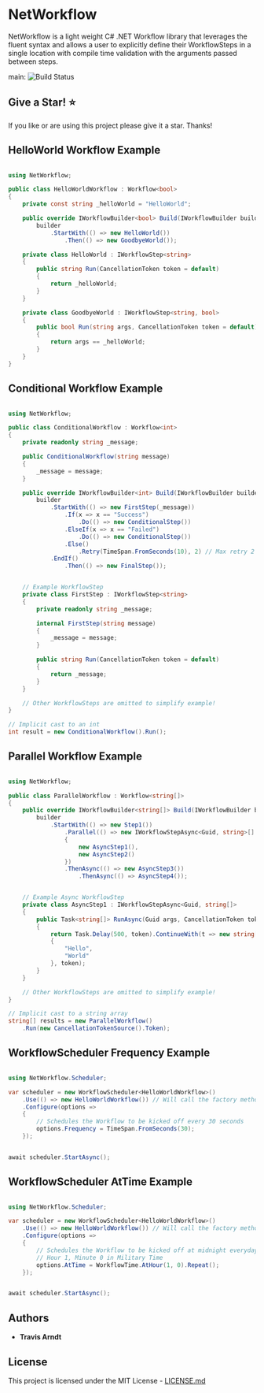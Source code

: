 # NetWorkflow

NetWorkflow is a light weight C# .NET Workflow library that leverages the fluent syntax and allows a user to explicitly define their WorkflowSteps in a single location with compile time validation with the arguments passed between steps.

main: ![Build Status](https://github.com/Tmarndt1/NetWorkflow/workflows/.NET/badge.svg?branch=main)

## Give a Star! :star:

If you like or are using this project please give it a star. Thanks!

## HelloWorld Workflow Example

```csharp

using NetWorkflow;

public class HelloWorldWorkflow : Workflow<bool>
{
    private const string _helloWorld = "HelloWorld";

    public override IWorkflowBuilder<bool> Build(IWorkflowBuilder builder) =>
        builder
            .StartWith(() => new HelloWorld())
                .Then(() => new GoodbyeWorld());

    private class HelloWorld : IWorkflowStep<string>
    {
        public string Run(CancellationToken token = default)
        {
            return _helloWorld;
        }
    }

    private class GoodbyeWorld : IWorkflowStep<string, bool>
    {
        public bool Run(string args, CancellationToken token = default)
        {
            return args == _helloWorld;
        }
    }
}

```

## Conditional Workflow Example

```csharp

using NetWorkflow;

public class ConditionalWorkflow : Workflow<int>
{
    private readonly string _message;

    public ConditionalWorkflow(string message)
    {
        _message = message;
    }

    public override IWorkflowBuilder<int> Build(IWorkflowBuilder builder) =>
        builder
            .StartWith(() => new FirstStep(_message))
                .If(x => x == "Success")
                    .Do(() => new ConditionalStep())
                .ElseIf(x => x == "Failed")
                    .Do(() => new ConditionalStep())
                .Else()
                    .Retry(TimeSpan.FromSeconds(10), 2) // Max retry 2 times
            .EndIf()
                .Then(() => new FinalStep());


    // Example WorkflowStep
    private class FirstStep : IWorkflowStep<string>
    {
        private readonly string _message;

        internal FirstStep(string message)
        {
            _message = message;
        }

        public string Run(CancellationToken token = default)
        {
            return _message;
        }
    }

    // Other WorkflowSteps are omitted to simplify example!
}

// Implicit cast to an int
int result = new ConditionalWorkflow().Run();

```

## Parallel Workflow Example

```csharp

using NetWorkflow;

public class ParallelWorkflow : Workflow<string[]>
{
    public override IWorkflowBuilder<string[]> Build(IWorkflowBuilder builder) =>
        builder
            .StartWith(() => new Step1())
                .Parallel(() => new IWorkflowStepAsync<Guid, string>[]
                {
                    new AsyncStep1(),
                    new AsyncStep2()
                })
                .ThenAsync(() => new AsyncStep3())
                    .ThenAsync(() => AsyncStep4());


    // Example Async WorkflowStep
    private class AsyncStep1 : IWorkflowStepAsync<Guid, string[]>
    {
        public Task<string[]> RunAsync(Guid args, CancellationToken token = default)
        {
            return Task.Delay(500, token).ContinueWith(t => new string[] 
            {
                "Hello",
                "World"
            }, token);
        }
    }

    // Other WorkflowSteps are omitted to simplify example!
}

// Implicit cast to a string array
string[] results = new ParallelWorkflow()
    .Run(new CancellationTokenSource().Token);

```

## WorkflowScheduler Frequency Example

```csharp

using NetWorkflow.Scheduler;

var scheduler = new WorkflowScheduler<HelloWorldWorkflow>()
    .Use(() => new HelloWorldWorkflow()) // Will call the factory method on when scheduled
    .Configure(options =>
    {
        // Schedules the Workflow to be kicked off every 30 seconds
        options.Frequency = TimeSpan.FromSeconds(30);
    });


await scheduler.StartAsync();

```

## WorkflowScheduler AtTime Example

```csharp

using NetWorkflow.Scheduler;

var scheduler = new WorkflowScheduler<HelloWorldWorkflow>()
    .Use(() => new HelloWorldWorkflow()) // Will call the factory method on when scheduled
    .Configure(options =>
    {
        // Schedules the Workflow to be kicked off at midnight everyday
        // Hour 1, Minute 0 in Military Time
        options.AtTime = WorkflowTime.AtHour(1, 0).Repeat();
    });


await scheduler.StartAsync();

```

## Authors

- **Travis Arndt**

## License

This project is licensed under the MIT License - [LICENSE.md](LICENSE)
